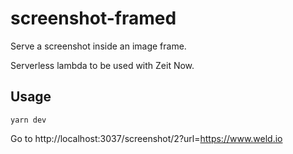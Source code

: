 # screenshot-framed

Serve a screenshot inside an image frame.

Serverless lambda to be used with Zeit Now.

## Usage

    yarn dev

Go to http://localhost:3037/screenshot/2?url=https://www.weld.io
